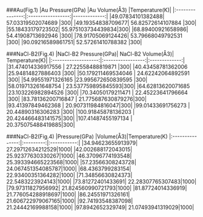 ###Au(Fig.1)
|Au Pressure(GPa) |Au Volume(Å3)	  |Temperature(K)|
|:---------------:|:-----------------:|-------------:|
|49.07834101382488| 57.03319502074689 |300|
|49.19354838709677| 56.82572614107884 |300|
|55.18433179723502| 55.975103734439834|300|
|68.89400921658986| 54.41908713692946 |300|
|78.91705069124426| 53.79668049792531 |300|
|90.09216589861751| 52.57261410788382 |300|


###NaCl-B2(Fig.4)
|NaCl-B2 Pressure(GPa)|	NaCl-B2 Volume(Å3)|	Temperature(K)|	
|:-------------------:|:-----------------:|:-------------:|
|31.474014336917556   | 27.22558488819871 |300|
|40.43458781362006    |25.94814827886403  |300|
|50.179211469534046   | 24.62242064892591 |300|
|54.99551971326165    |23.995672650839595 |300|
|58.019713261648754   | 23.537759895845593|300|
|64.62813620071685    |23.103226982894526 |300|
|70.34050179211471    | 22.45223641796664 |300|
|83.78136200716847    | 21.775687630879276|300|
|93.41397849462368    | 20.907311984816047|300|
|99.01433691756273    | 20.44890316306283 |300|
|100.91845878136203   | 20.424466483141575|300|
|107.41487455197134   | 20.375075488419885|300|


###NaCl-B2(Fig.4)
|Pressure(GPa)	  |Volume(Å3)|Temperature(K)
|:---------------:|:---------:|:-----------:|
|34.94623655913979| 27.29712634212529|1000|
|42.002688172043015| 25.92377630330267|1000|
|46.37096774193548| 25.393394665223568|1000|
|57.23566308243728| 24.067451354085787|1000|
|68.4363799283154| 22.93400351364282|1000|
|71.34856630824373| 22.5483223924143|1000|
|73.81272401433691| 22.28307765307483|1000|
|79.97311827956992| 21.824560990721793|1000|
|81.87724014336919| 21.776054288918697|1000|
|86.24551971326161| 21.606722979067165|1000|
|92.74193548387098| 21.24442169988158|1000|
|97.8942652329749| 21.07493941319029|1000|

